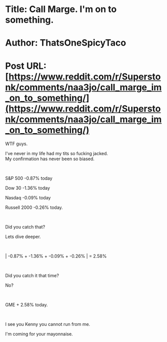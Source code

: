 # Title: Call Marge. I'm on to something.
# Author: ThatsOneSpicyTaco
# Post URL: [https://www.reddit.com/r/Superstonk/comments/naa3jo/call_marge_im_on_to_something/](https://www.reddit.com/r/Superstonk/comments/naa3jo/call_marge_im_on_to_something/)


WTF guys.

I've never in my life had my tits so fucking jacked.   
My confirmation has never been so biased.

&#x200B;

S&P 500 -0.87% today

Dow 30 -1.36% today

Nasdaq -0.09% today

Russell 2000 -0.26% today.

&#x200B;

Did you catch that? 

Lets dive deeper.

&#x200B;

| -0.87% + -1.36% + -0.09% + -0.26% | = 2.58%

&#x200B;

Did you catch it that time?

No? 

&#x200B;

GME + 2.58% today.

&#x200B;

I see you Kenny you cannot run from me.

I'm coming for your mayonnaise.